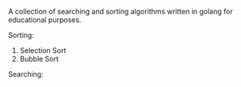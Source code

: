 A collection of searching and sorting algorithms written in golang for educational purposes.

Sorting:
1. Selection Sort
2. Bubble Sort

Searching:
